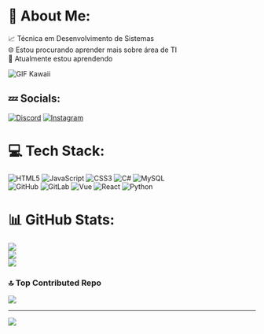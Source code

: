 # 🥀 About Me:
📈 Técnica em Desenvolvimento de Sistemas <br>🌐 Estou procurando aprender mais sobre área de TI<br>🌱 Atualmente estou aprendendo

![GIF Kawaii](https://media.giphy.com/media/v1.Y2lkPTc5MGI3NjExcW5xZ2Y4a2F6c3FqY2JtZ3V5dWJ0b2N6dG5oYzVqZ3JtY3JmYyZlcD12MV9pbnRlcm5hbF9naWZfYnlfaWQmY3Q9Zw/13HBDT4QSTpveU/giphy.gif)

## 💤 Socials:
[![Discord](https://img.shields.io/badge/Discord-%237289DA.svg?logo=discord&logoColor=white)]([[https://discord.gg/awake_bimos(https://discord.gg/DTeJ75Wk)](https://discord.gg/DTeJ75Wk)) [![Instagram](https://img.shields.io/badge/Instagram-%23E4405F.svg?logo=Instagram&logoColor=white)](https://instagram.com/bea_hahaafyz) 

# 💻 Tech Stack:
![HTML5](https://img.shields.io/badge/html5-%23E34F26.svg?style=for-the-badge&logo=html5&logoColor=white) 
![JavaScript](https://img.shields.io/badge/javascript-%23323330.svg?style=for-the-badge&logo=javascript&logoColor=%23F7DF1E) 
![CSS3](https://img.shields.io/badge/css3-%231572B6.svg?style=for-the-badge&logo=css3&logoColor=white) 
![C#](https://img.shields.io/badge/c%23-%23239120.svg?style=for-the-badge&logo=csharp&logoColor=white) 
![MySQL](https://img.shields.io/badge/mysql-4479A1.svg?style=for-the-badge&logo=mysql&logoColor=white)  
![GitHub](https://img.shields.io/badge/github-%23121011.svg?style=for-the-badge&logo=github&logoColor=white) 
![GitLab](https://img.shields.io/badge/gitlab-%23181717.svg?style=for-the-badge&logo=gitlab&logoColor=white) 
![Vue](https://img.shields.io/badge/vue-%2335495e.svg?style=for-the-badge&logo=vue.js&logoColor=white)
![React](https://img.shields.io/badge/react-%23282C34.svg?style=for-the-badge&logo=react&logoColor=61DAFB)
![Python](https://img.shields.io/badge/python-%23239B7D.svg?style=for-the-badge&logo=python&logoColor=white)

# 📊 GitHub Stats:
![](https://github-readme-stats.vercel.app/api?username=bimos2&theme=aura&hide_border=false&include_all_commits=false&count_private=false)<br/>
![](https://github-readme-streak-stats.herokuapp.com/?user=bimos2&theme=aura&hide_border=false)<br/>
![](https://github-readme-stats.vercel.app/api/top-langs/?username=bimos2&theme=aura&hide_border=false&include_all_commits=false&count_private=false&layout=compact)

### 🔝 Top Contributed Repo
![](https://github-contributor-stats.vercel.app/api?username=bimos2&limit=5&theme=dark&combine_all_yearly_contributions=true)

---
[![](https://visitcount.itsvg.in/api?id=bimos2&icon=2&color=1)](https://visitcount.itsvg.in)

<!-- Proudly created with GPRM ( https://gprm.itsvg.in ) -->
